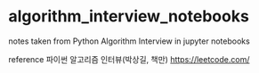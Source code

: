 # algorithm_interview_notebooks
notes taken from Python Algorithm Interview in jupyter notebooks

reference
파이썬 알고리즘 인터뷰(박상길, 책만)
https://leetcode.com/
